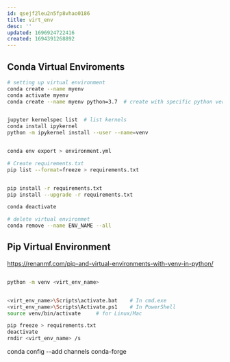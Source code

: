 ```yaml
---
id: qsejf2leu2n5fp8vhao0186
title: virt_env
desc: ''
updated: 1696924722416
created: 1694391268892
---
```


## Conda Virtual Enviroments

```sh
# setting up virtual environment
conda create --name myenv    
conda activate myenv
conda create --name myenv python=3.7  # create with specific python version


jupyter kernelspec list  # list kernels
conda install ipykernel
python -m ipykernel install --user --name=venv


conda env export > environment.yml

# Create requirements.txt
pip list --format=freeze > requirements.txt


pip install -r requirements.txt
pip install --upgrade -r requirements.txt

conda deactivate

# delete virtual environmet
conda remove --name ENV_NAME --all

```

## Pip Virtual Environment
<https://renanmf.com/pip-and-virtual-environments-with-venv-in-python/>

``` sh

python -m venv <virt_env_name>


<virt_env_name>\Scripts\activate.bat    # In cmd.exe
<virt_env_name>\Scripts\Activate.ps1    # In PowerShell
source venv/bin/activate     # for Linux/Mac

pip freeze > requirements.txt
deactivate
rndir <virt_env_name> /s

```

conda config --add channels conda-forge
